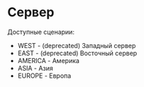 # Сервер

Доступные сценарии:
* WEST - (deprecated) Западный сервер
* EAST - (deprecated) Восточный сервер
* AMERICA - Америка
* ASIA - Азия
* EUROPE - Европа